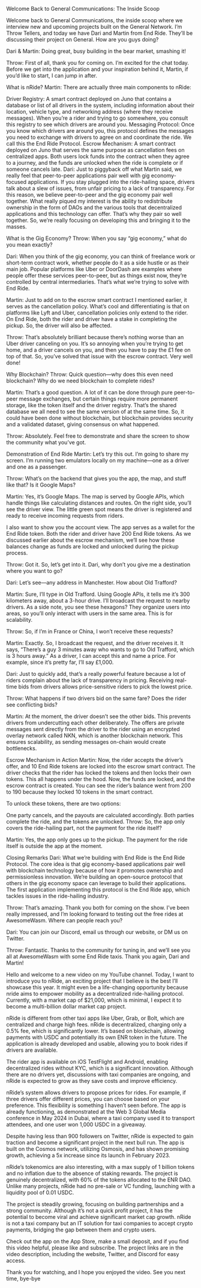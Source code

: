 Welcome Back to General Communications: The Inside Scoop

Welcome back to General Communications, the inside scoop where we interview new and upcoming projects built on the General Network. I’m Throw Tellers, and today we have Dari and Martin from End Ride. They’ll be discussing their project on General. How are you guys doing?

Dari & Martin: Doing great, busy building in the bear market, smashing it!

Throw: First of all, thank you for coming on. I’m excited for the chat today. Before we get into the application and your inspiration behind it, Martin, if you’d like to start, I can jump in after.

What is nRide?
Martin: There are actually three main components to nRide:

Driver Registry: A smart contract deployed on Juno that contains a database or list of all drivers in the system, including information about their location, vehicle type, and networking address (where they receive messages). When you’re a rider and trying to go somewhere, you consult this registry to see which drivers are around you.
Messaging Protocol: Once you know which drivers are around you, this protocol defines the messages you need to exchange with drivers to agree on and coordinate the ride. We call this the End Ride Protocol.
Escrow Mechanism: A smart contract deployed on Juno that serves the same purpose as cancellation fees on centralized apps. Both users lock funds into the contract when they agree to a journey, and the funds are unlocked when the ride is complete or if someone cancels late.
Dari: Just to piggyback off what Martin said, we really feel that peer-to-peer applications pair well with gig economy-focused applications. If you stay plugged into the ride-hailing space, drivers talk about a slew of issues, from unfair pricing to a lack of transparency. For this reason, we believe peer-to-peer and the gig economy pair well together. What really piqued my interest is the ability to redistribute ownership in the form of DAOs and the various tools that decentralized applications and this technology can offer. That’s why they pair so well together. So, we’re really focusing on developing this and bringing it to the masses.

What is the Gig Economy?
Throw: When you say “gig economy,” what do you mean exactly?

Dari: When you think of the gig economy, you can think of freelance work or short-term contract work, whether people do it as a side hustle or as their main job. Popular platforms like Uber or DoorDash are examples where people offer these services peer-to-peer, but as things exist now, they’re controlled by central intermediaries. That’s what we’re trying to solve with End Ride.

Martin: Just to add on to the escrow smart contract I mentioned earlier, it serves as the cancellation policy. What’s cool and differentiating is that on platforms like Lyft and Uber, cancellation policies only extend to the rider. On End Ride, both the rider and driver have a stake in completing the pickup. So, the driver will also be affected.

Throw: That’s absolutely brilliant because there’s nothing worse than an Uber driver canceling on you. It’s so annoying when you’re trying to get home, and a driver cancels on you, and then you have to pay the £1 fee on top of that. So, you’ve solved that issue with the escrow contract. Very well done!

Why Blockchain?
Throw: Quick question—why does this even need blockchain? Why do we need blockchain to complete rides?

Martin: That’s a good question. A lot of it can be done through pure peer-to-peer message exchanges, but certain things require more permanent storage, like the token itself and the driver registry. That’s the shared database we all need to see the same version of at the same time. So, it could have been done without blockchain, but blockchain provides security and a validated dataset, giving consensus on what happened.

Throw: Absolutely. Feel free to demonstrate and share the screen to show the community what you’ve got.

Demonstration of End Ride
Martin: Let’s try this out. I’m going to share my screen. I’m running two emulators locally on my machine—one as a driver and one as a passenger.

Throw: What’s on the backend that gives you the app, the map, and stuff like that? Is it Google Maps?

Martin: Yes, it’s Google Maps. The map is served by Google APIs, which handle things like calculating distances and routes. On the right side, you’ll see the driver view. The little green spot means the driver is registered and ready to receive incoming requests from riders.

I also want to show you the account view. The app serves as a wallet for the End Ride token. Both the rider and driver have 200 End Ride tokens. As we discussed earlier about the escrow mechanism, we’ll see how these balances change as funds are locked and unlocked during the pickup process.

Throw: Got it. So, let’s get into it. Dari, why don’t you give me a destination where you want to go?

Dari: Let’s see—any address in Manchester. How about Old Trafford?

Martin: Sure, I’ll type in Old Trafford. Using Google APIs, it tells me it’s 300 kilometers away, about a 3-hour drive. I’ll broadcast the request to nearby drivers. As a side note, you see these hexagons? They organize users into areas, so you’ll only interact with users in the same area. This is for scalability.

Throw: So, if I’m in France or China, I won’t receive these requests?

Martin: Exactly. So, I broadcast the request, and the driver receives it. It says, “There’s a guy 3 minutes away who wants to go to Old Trafford, which is 3 hours away.” As a driver, I can accept this and name a price. For example, since it’s pretty far, I’ll say £1,000.

Dari: Just to quickly add, that’s a really powerful feature because a lot of riders complain about the lack of transparency in pricing. Receiving real-time bids from drivers allows price-sensitive riders to pick the lowest price.

Throw: What happens if two drivers bid on the same fare? Does the rider see conflicting bids?

Martin: At the moment, the driver doesn’t see the other bids. This prevents drivers from undercutting each other deliberately. The offers are private messages sent directly from the driver to the rider using an encrypted overlay network called NKN, which is another blockchain network. This ensures scalability, as sending messages on-chain would create bottlenecks.

Escrow Mechanism in Action
Martin: Now, the rider accepts the driver’s offer, and 10 End Ride tokens are locked into the escrow smart contract. The driver checks that the rider has locked the tokens and then locks their own tokens. This all happens under the hood. Now, the funds are locked, and the escrow contract is created. You can see the rider’s balance went from 200 to 190 because they locked 10 tokens in the smart contract.

To unlock these tokens, there are two options:

One party cancels, and the payouts are calculated accordingly.
Both parties complete the ride, and the tokens are unlocked.
Throw: So, the app only covers the ride-hailing part, not the payment for the ride itself?

Martin: Yes, the app only goes up to the pickup. The payment for the ride itself is outside the app at the moment.

Closing Remarks
Dari: What we’re building with End Ride is the End Ride Protocol. The core idea is that gig economy-based applications pair well with blockchain technology because of how it promotes ownership and permissionless innovation. We’re building an open-source protocol that others in the gig economy space can leverage to build their applications. The first application implementing this protocol is the End Ride app, which tackles issues in the ride-hailing industry.

Throw: That’s amazing. Thank you both for coming on the show. I’ve been really impressed, and I’m looking forward to testing out the free rides at AwesomeWasm. Where can people reach you?

Dari: You can join our Discord, email us through our website, or DM us on Twitter.

Throw: Fantastic. Thanks to the community for tuning in, and we’ll see you all at AwesomeWasm with some End Ride taxis. Thank you again, Dari and Martin!


Hello and welcome to a new video on my YouTube channel. Today, I want to introduce you to nRide, an exciting project that I believe is the best I’ll showcase this year. It might even be a life-changing opportunity because nride aims to empower mobility as a decentralized ride-hailing protocol. Currently, with a market cap of $21,000, which is minimal, I expect it to become a multi-billion dollar market cap project.

nRide is different from other taxi apps like Uber, Grab, or Bolt, which are centralized and charge high fees. nRide is decentralized, charging only a 0.5% fee, which is significantly lower. It’s based on blockchain, allowing payments with USDC and potentially its own ENR token in the future. The application is already developed and usable, allowing you to book rides if drivers are available.

The rider app is available on iOS TestFlight and Android, enabling decentralized rides without KYC, which is a significant innovation. Although there are no drivers yet, discussions with taxi companies are ongoing, and nRide is expected to grow as they save costs and improve efficiency.

nRide’s system allows drivers to propose prices for rides. For example, if three drivers offer different prices, you can choose based on your preference. This flexibility is something I haven’t seen before. The app is already functioning, as demonstrated at the Web 3 Global Media conference in May 2024 in Dubai, where a taxi company used it to transport attendees, and one user won 1,000 USDC in a giveaway.

Despite having less than 900 followers on Twitter, nRide is expected to gain traction and become a significant project in the next bull run. The app is built on the Cosmos network, utilizing Osmosis, and has shown promising growth, achieving a 5x increase since its launch in February 2023.

nRide’s tokenomics are also interesting, with a max supply of 1 billion tokens and no inflation due to the absence of staking rewards. The project is genuinely decentralized, with 60% of the tokens allocated to the ENR DAO. Unlike many projects, nRide had no pre-sale or VC funding, launching with a liquidity pool of 0.01 USDC.

The project is steadily growing, focusing on building partnerships and a strong community. Although it’s not a quick profit project, it has the potential to become viral and achieve significant market cap growth. nRide is not a taxi company but an IT solution for taxi companies to accept crypto payments, bridging the gap between them and crypto users.

Check out the app on the App Store, make a small deposit, and if you find this video helpful, please like and subscribe. The project links are in the video description, including the website, Twitter, and Discord for easy access.

Thank you for watching, and I hope you enjoyed the video. See you next time, bye-bye

